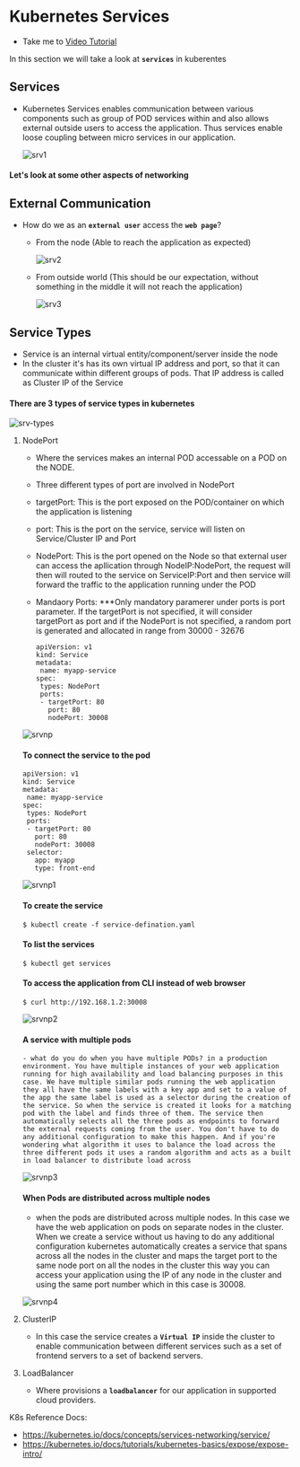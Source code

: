 # Kubernetes Services
  - Take me to [Video Tutorial](https://kodekloud.com/courses/539883/lectures/9808156)
  
In this section we will take a look at **`services`** in kuberentes

## Services
- Kubernetes Services enables communication between various components such as group of POD services within and also allows external outside users to access the application. Thus services enable loose coupling between micro services in our application.

  ![srv1](../../images/srv1.PNG)
  
#### Let's look at some other aspects of networking

## External Communication

- How do we as an **`external user`** access the **`web page`**?

  - From the node (Able to reach the application as expected)
  
    ![srv2](../../images/srv2.PNG)
    
  - From outside world (This should be our expectation, without something in the middle it will not reach the application)
  
    ![srv3](../../images/srv3.PNG)
   
    
 ## Service Types
 
 - Service is an internal virtual entity/component/server inside the node 
 - In the cluster it's has its own virtual IP address and port, so that it can communicate within different groups of pods. That IP address is called as Cluster IP of the Service
 
 #### There are 3 types of service types in kubernetes
 
   ![srv-types](../../images/srv-types.PNG)
 
 1. NodePort
    - Where the services makes an internal POD accessable on a POD on the NODE.
    - Three different types of port are involved in NodePort
     - targetPort: This is the port exposed on the POD/container on which the application is listening
     - port: This is the port on the service, service will listen on Service/Cluster IP and Port
     - NodePort: This is the port opened on the Node so that external user can access the apllication through NodeIP:NodePort, the request will then will routed to the service on ServiceIP:Port and then service will forward the traffic to the application running under the POD
     
    - Mandaory Ports:
      ***Only mandatory paramerer under ports is port parameter. If the targetPort is not specified, it will consider targetPort as port and if the NodePort is not specified, a random port is generated and allocated in range from 30000 - 32676
      
     
      ```
      apiVersion: v1
      kind: Service
      metadata:
       name: myapp-service
      spec:
       types: NodePort
       ports:
       - targetPort: 80
         port: 80
         nodePort: 30008
      ```
     ![srvnp](../../images/srvnp.PNG)
      
      #### To connect the service to the pod
      ```
      apiVersion: v1
      kind: Service
      metadata:
       name: myapp-service
      spec:
       types: NodePort
       ports:
       - targetPort: 80
         port: 80
         nodePort: 30008
       selector:
         app: myapp
         type: front-end
       ```

    ![srvnp1](../../images/srvnp1.PNG)
      
      #### To create the service
      ```
      $ kubectl create -f service-defination.yaml
      ```
      
      #### To list the services
      ```
      $ kubectl get services
      ```
      
      #### To access the application from CLI instead of web browser
      ```
      $ curl http://192.168.1.2:30008
      ```
      
      ![srvnp2](../../images/srvnp2.PNG)

      #### A service with multiple pods
      
        - what do you do when you have multiple PODs? in a production environment. You have multiple instances of your web application running for high availability and load balancing purposes in this case. We have multiple similar pods running the web application they all have the same labels with a key app and set to a value of the app the same label is used as a selector during the creation of the service. So when the service is created it looks for a matching pod with the label and finds three of them. The service then automatically selects all the three pods as endpoints to forward the external requests coming from the user. You don't have to do any additional configuration to make this happen. And if you're wondering what algorithm it uses to balance the load across the three different pods it uses a random algorithm and acts as a built in load balancer to distribute load across
       
      ![srvnp3](../../images/srvnp3.PNG)
      
      #### When Pods are distributed across multiple nodes
      
      - when the pods are distributed across multiple nodes. In this case we have the web application on pods on separate nodes in the cluster. When we create a service without us having to do any additional configuration kubernetes automatically creates a service that spans across all the nodes in the cluster and maps the target port to the same node port on all the nodes in the cluster this way you can access your application using the IP of any node in the cluster and using the same port number which in this case is 30008.
     
      ![srvnp4](../../images/srvnp4.PNG)
     
            
 1. ClusterIP
    - In this case the service creates a **`Virtual IP`** inside the cluster to enable communication between different services such as a set of frontend servers to a set of backend servers.
    
 1. LoadBalancer
    - Where provisions a **`loadbalancer`** for our application in supported cloud providers.
    
K8s Reference Docs:
- https://kubernetes.io/docs/concepts/services-networking/service/
- https://kubernetes.io/docs/tutorials/kubernetes-basics/expose/expose-intro/

